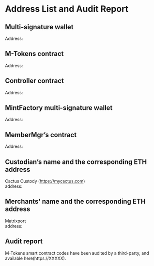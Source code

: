 Address List and Audit Report
===

Multi-signature wallet
---
Address:

M-Tokens contract 
---
Address:

Controller contract
---
Address:

MintFactory multi-signature wallet
---
Address:

MemberMgr’s contract
---
Address:

Custodian’s name and the corresponding ETH address
---
Cactus Custody (https://mycactus.com)         
address:

Merchants' name and the corresponding ETH address
---
Matrixport            
address:

Audit report
---
M-Tokens smart contract codes have been audited by a third-party, and available here(https://XXXXX).
